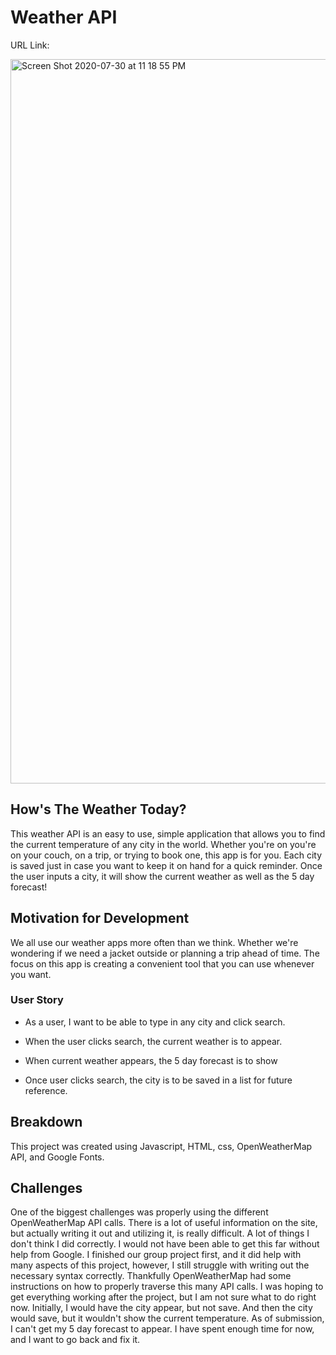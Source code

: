# Weather API

URL Link: 

<img width="1159" alt="Screen Shot 2020-07-30 at 11 18 55 PM" src="https://user-images.githubusercontent.com/62081345/88996802-34d0b880-d2bc-11ea-96ad-ba12a6db88cf.png">

## How's The Weather Today?

This weather API is an easy to use, simple application that allows you to find the current temperature of any city in the world. 
Whether you're on you're on your couch, on a trip, or trying to book one, this app is for you. Each city is saved just in case you want to keep it on hand for a quick reminder.
Once the user inputs a city, it will show the current weather as well as the 5 day forecast!

## Motivation for Development

We all use our weather apps more often than we think. Whether we're wondering if we need a jacket outside or planning a trip ahead of time. The focus on this 
app is creating a convenient tool that you can use whenever you want. 

### User Story

* As a user, I want to be able to type in any city and click search.

* When the user clicks search, the current weather is to appear.

* When current weather appears, the 5 day forecast is to show

* Once user clicks search, the city is to be saved in a list for future reference.

## Breakdown

This project was created using Javascript, HTML, css, OpenWeatherMap API, and Google Fonts. 

## Challenges

One of the biggest challenges was properly using the different OpenWeatherMap API calls. There is a lot of useful information on the site, but actually writing it 
out and utilizing it, is really difficult. A lot of things I don't think I did correctly. I would not have been able to get this far without help from Google.
I finished our group project first, and it did help with many aspects of this project, however, I still struggle with writing out the necessary syntax correctly.
Thankfully OpenWeatherMap had some instructions on how to properly traverse this many API calls. I was hoping to get everything working after the project, but I 
am not sure what to do right now. Initially, I would have the city appear, but not save. And then the city would save, but it wouldn't show the current temperature.
As of submission, I can't get my 5 day forecast to appear. I have spent enough time for now, and I want to go back and fix it.






